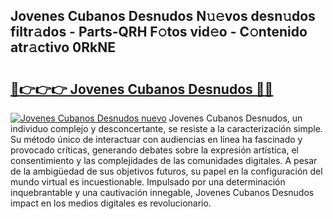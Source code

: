 ## Jovenes Cubanos Desnudos N𝚞𝚎vos desn𝚞dos filtr𝚊dos - Parts-QRH F𝚘tos vid𝚎o - C𝚘ntenido atr𝚊ctivo 0RkNE

# <h2><a href="http://mb756n.tromn.icu/?c=Jovenes+Cubanos+Desnudos">🔗👉👉👉 Jovenes Cubanos Desnudos 🔗🔗</a></h2>

[![Jovenes Cubanos Desnudos nuevo](https://i.imgur.com/pEAQMta.gif)](http://mb756n.tromn.icu/?c=Jovenes+Cubanos+Desnudos)
Jovenes Cubanos Desnudos, un individuo complejo y desconcertante, se resiste a la caracterización simple. Su método único de interactuar con audiencias en línea ha fascinado y provocado críticas, generando debates sobre la expresión artística, el consentimiento y las complejidades de las comunidades digitales. A pesar de la ambigüedad de sus objetivos futuros, su papel en la configuración del mundo virtual es incuestionable. Impulsado por una determinación inquebrantable y una cautivación innegable, Jovenes Cubanos Desnudos impact en los medios digitales es revolucionario.
